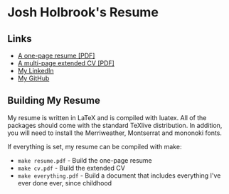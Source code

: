 # Josh Holbrook's Resume

## Links

* [A one-page resume [PDF]](https://github.com/jfhbrook/resume/raw/master/resume.pdf)
* [A multi-page extended CV [PDF]](https://github.com/jfhbrook/resume/raw/master/cv.pdf)
* [My LinkedIn](https://www.linkedin.com/in/joshua-holbrook-27744965/)
* [My GitHub](https://github.com/jfhbrook)

## Building My Resume

My resume is written in LaTeX and is compiled with luatex. All of the packages
should come with the standard TeXlive distribution. In addition, you will need
to install the Merriweather, Montserrat and mononoki fonts.

If everything is set, my resume can be compiled with make:

* `make resume.pdf` - Build the one-page resume
* `make cv.pdf` - Build the extended CV
* `make everything.pdf` - Build a document that includes everything I've ever
  done ever, since childhood
